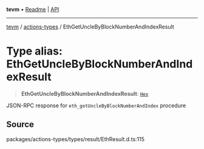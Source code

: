 **tevm** • [Readme](../../README.md) \| [API](../../modules.md)

***

[tevm](../../README.md) / [actions-types](../README.md) / EthGetUncleByBlockNumberAndIndexResult

# Type alias: EthGetUncleByBlockNumberAndIndexResult

> **EthGetUncleByBlockNumberAndIndexResult**: [`Hex`](Hex.md)

JSON-RPC response for `eth_getUncleByBlockNumberAndIndex` procedure

## Source

packages/actions-types/types/result/EthResult.d.ts:115

